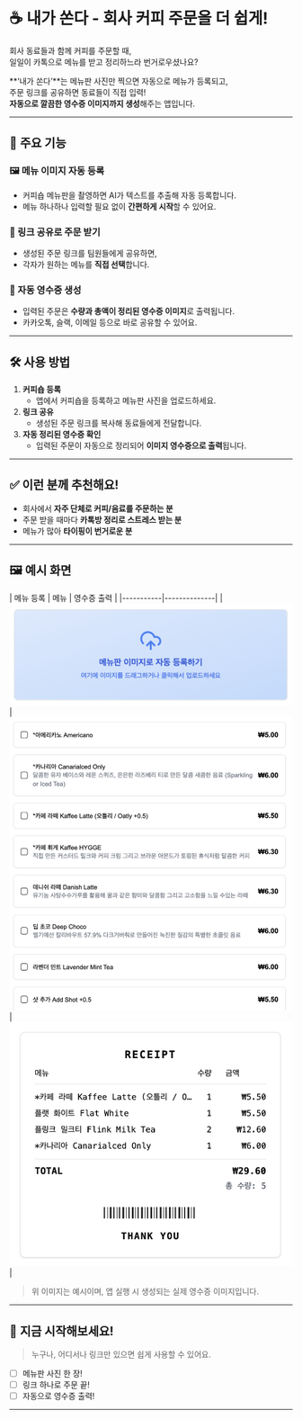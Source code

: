 # ☕ 내가 쏜다 - 회사 커피 주문을 더 쉽게!

회사 동료들과 함께 커피를 주문할 때,  
일일이 카톡으로 메뉴를 받고 정리하느라 번거로우셨나요?

**‘내가 쏜다’**는 메뉴판 사진만 찍으면 자동으로 메뉴가 등록되고,  
주문 링크를 공유하면 동료들이 직접 입력!  
**자동으로 깔끔한 영수증 이미지까지 생성**해주는 앱입니다.

---

## 📌 주요 기능

### 🖼️ 메뉴 이미지 자동 등록
- 커피숍 메뉴판을 촬영하면 AI가 텍스트를 추출해 자동 등록합니다.
- 메뉴 하나하나 입력할 필요 없이 **간편하게 시작**할 수 있어요.

### 🔗 링크 공유로 주문 받기
- 생성된 주문 링크를 팀원들에게 공유하면,
- 각자가 원하는 메뉴를 **직접 선택**합니다.

### 🧾 자동 영수증 생성
- 입력된 주문은 **수량과 총액이 정리된 영수증 이미지**로 출력됩니다.
- 카카오톡, 슬랙, 이메일 등으로 바로 공유할 수 있어요.

---

## 🛠️ 사용 방법

1. **커피숍 등록**
    - 앱에서 커피숍을 등록하고 메뉴판 사진을 업로드하세요.
2. **링크 공유**
    - 생성된 주문 링크를 복사해 동료들에게 전달합니다.
3. **자동 정리된 영수증 확인**
    - 입력된 주문이 자동으로 정리되어 **이미지 영수증으로 출력**됩니다.

---

## ✅ 이런 분께 추천해요!

- 회사에서 **자주 단체로 커피/음료를 주문하는 분**
- 주문 받을 때마다 **카톡방 정리로 스트레스 받는 분**
- 메뉴가 많아 **타이핑이 번거로운 분**

---

## 🖼️ 예시 화면

| 메뉴 등록 | 메뉴 | 영수증 출력 |
|-----------|--------------|
| ![ai](./public/ai.png) | ![menu](./public/menu.png) | ![receipt](./public/receipt.png) |

> 위 이미지는 예시이며, 앱 실행 시 생성되는 실제 영수증 이미지입니다.

---

## 🚀 지금 시작해보세요!

> 누구나, 어디서나 링크만 있으면 쉽게 사용할 수 있어요.

- [ ] 메뉴판 사진 한 장!
- [ ] 링크 하나로 주문 끝!
- [ ] 자동으로 영수증 출력!

---
